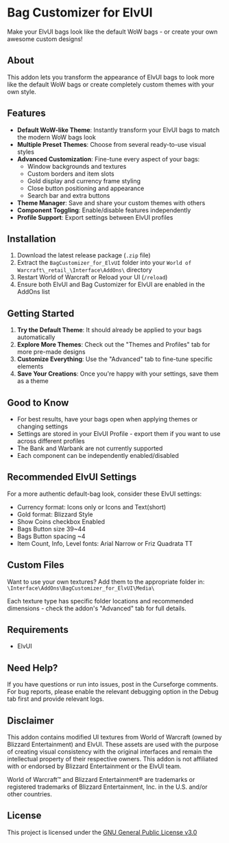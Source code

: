 # Bag Customizer for ElvUI

Make your ElvUI bags look like the default WoW bags - or create your own awesome custom designs!

## About
This addon lets you transform the appearance of ElvUI bags to look more like the default WoW bags or create completely custom themes with your own style.

## Features
- **Default WoW-like Theme**: Instantly transform your ElvUI bags to match the modern WoW bags look
- **Multiple Preset Themes**: Choose from several ready-to-use visual styles
- **Advanced Customization**: Fine-tune every aspect of your bags:
  - Window backgrounds and textures
  - Custom borders and item slots
  - Gold display and currency frame styling
  - Close button positioning and appearance
  - Search bar and extra buttons
- **Theme Manager**: Save and share your custom themes with others
- **Component Toggling**: Enable/disable features independently
- **Profile Support**: Export settings between ElvUI profiles

## Installation
1.  Download the latest release package (`.zip` file)
2.  Extract the `BagCustomizer_for_ElvUI` folder into your `World of Warcraft\_retail_\Interface\AddOns\` directory
3.  Restart World of Warcraft or Reload your UI (`/reload`)
4.  Ensure both ElvUI and Bag Customizer for ElvUI are enabled in the AddOns list

## Getting Started
1. **Try the Default Theme**: It should already be applied to your bags automatically
2. **Explore More Themes**: Check out the "Themes and Profiles" tab for more pre-made designs
3. **Customize Everything**: Use the "Advanced" tab to fine-tune specific elements
4. **Save Your Creations**: Once you're happy with your settings, save them as a theme

## Good to Know
- For best results, have your bags open when applying themes or changing settings
- Settings are stored in your ElvUI Profile - export them if you want to use across different profiles
- The Bank and Warbank are not currently supported
- Each component can be independently enabled/disabled

## Recommended ElvUI Settings
For a more authentic default-bag look, consider these ElvUI settings:
- Currency format: Icons only or Icons and Text(short)
- Gold format: Blizzard Style
- Show Coins checkbox Enabled
- Bags Button size 39~44
- Bags Button spacing ~4
- Item Count, Info, Level fonts: Arial Narrow or Friz Quadrata TT

## Custom Files
Want to use your own textures? Add them to the appropriate folder in:
`\Interface\AddOns\BagCustomizer_for_ElvUI\Media\`

Each texture type has specific folder locations and recommended dimensions - check the addon's "Advanced" tab for full details.

## Requirements
- ElvUI

## Need Help?
If you have questions or run into issues, post in the Curseforge comments. For bug reports, please enable the relevant debugging option in the Debug tab first and provide relevant logs.

## Disclaimer
This addon contains modified UI textures from World of Warcraft (owned by Blizzard Entertainment) and ElvUI. These assets are used with the purpose of creating visual consistency with the original interfaces and remain the intellectual property of their respective owners. This addon is not affiliated with or endorsed by Blizzard Entertainment or the ElvUI team.

World of Warcraft™ and Blizzard Entertainment® are trademarks or registered trademarks of Blizzard Entertainment, Inc. in the U.S. and/or other countries.

## License
This project is licensed under the [GNU General Public License v3.0](https://www.gnu.org/licenses/gpl-3.0.en.html)